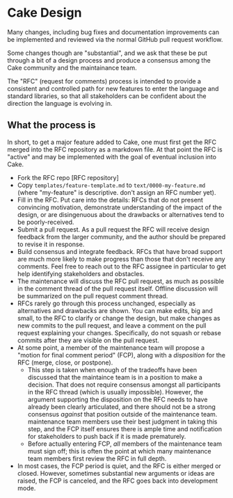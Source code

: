 # Cake Design

Many changes, including bug fixes and documentation improvements can be
implemented and reviewed via the normal GitHub pull request workflow.

Some changes though are "substantial", and we ask that these be put through a
bit of a design process and produce a consensus among the Cake community and
the maintainance team.

The "RFC" (request for comments) process is intended to provide a consistent
and controlled path for new features to enter the language and standard
libraries, so that all stakeholders can be confident about the direction the
language is evolving in.

## What the process is
[What the process is]: #what-the-process-is

In short, to get a major feature added to Cake, one must first get the RFC
merged into the RFC repository as a markdown file. At that point the RFC is
"active" and may be implemented with the goal of eventual inclusion into Cake.

  - Fork the RFC repo [RFC repository]
  - Copy `templates/feature-template.md` to `text/0000-my-feature.md` 
    (where "my-feature" is descriptive. don't assign an RFC number yet).
  - Fill in the RFC. Put care into the details: RFCs that do not present
    convincing motivation, demonstrate understanding of the impact of the
    design, or are disingenuous about the drawbacks or alternatives tend to be
    poorly-received.
  - Submit a pull request. As a pull request the RFC will receive design
    feedback from the larger community, and the author should be prepared to
    revise it in response.
  - Build consensus and integrate feedback. RFCs that have broad support are
    much more likely to make progress than those that don't receive any
    comments. Feel free to reach out to the RFC assignee in particular to get
    help identifying stakeholders and obstacles.
  - The maintenance will discuss the RFC pull request, as much as possible in the
    comment thread of the pull request itself. Offline discussion will be
    summarized on the pull request comment thread.
  - RFCs rarely go through this process unchanged, especially as alternatives
    and drawbacks are shown. You can make edits, big and small, to the RFC to
    clarify or change the design, but make changes as new commits to the pull
    request, and leave a comment on the pull request explaining your changes.
    Specifically, do not squash or rebase commits after they are visible on the
    pull request.
  - At some point, a member of the maintenance team will propose a "motion for
    final comment period" (FCP), along with a *disposition* for the RFC 
    (merge, close, or postpone).
    - This step is taken when enough of the tradeoffs have been discussed that
    the maintaince team is in a position to make a decision. That does not require
    consensus amongst all participants in the RFC thread (which is usually
    impossible). However, the argument supporting the disposition on the RFC
    needs to have already been clearly articulated, and there should not be a
    strong consensus *against* that position outside of the maintenance team. maintenance team members use their best judgment in taking this step, and the FCP itself ensures there is ample time and notification for stakeholders to push back if it is made prematurely.
    - Before actually entering FCP, *all* members of the maintenance team must sign off; this is often the point at which many maintenance team members first review the RFC in full depth.
  - In most cases, the FCP period is quiet, and the RFC is either merged or
    closed. However, sometimes substantial new arguments or ideas are raised,
    the FCP is canceled, and the RFC goes back into development mode.